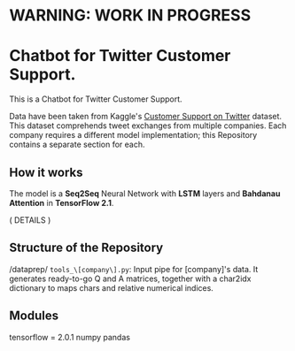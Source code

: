# WARNING: WORK IN PROGRESS

# Chatbot for Twitter Customer Support.

This is a Chatbot for Twitter Customer Support.

Data have been taken from Kaggle's [Customer Support on Twitter](https://www.kaggle.com/thoughtvector/customer-support-on-twitter) dataset. This dataset comprehends tweet exchanges from multiple companies. Each company requires a different model implementation; this Repository contains a separate section for each.


## How it works

The model is a **Seq2Seq** Neural Network with **LSTM** layers and **Bahdanau Attention** in **TensorFlow 2.1**.

( DETAILS )


## Structure of the Repository

/dataprep/
  `tools_\[company\].py`: Input pipe for \[company\]'s data. It generates ready-to-go Q and A matrices, together with a char2idx dictionary to maps chars and relative numerical indices.


## Modules

tensorflow = 2.0.1
numpy
pandas

